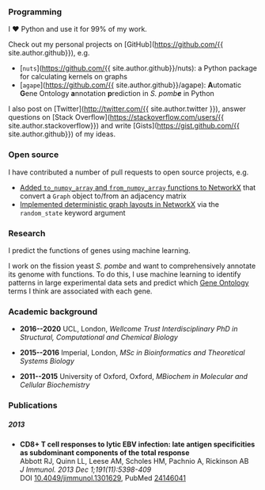 ### Programming

I ❤️ Python and use it for 99% of my work.

Check out my personal projects on [GitHub](https://github.com/{{ site.author.github}}), e.g.
 - [`nuts`](https://github.com/{{ site.author.github}}/nuts): a Python package for calculating kernels on graphs
 - [`agape`](https://github.com/{{ site.author.github}}/agape): **A**utomatic **G**ene Ontology **a**nnotation **p**rediction in *S. pomb**e*** in Python

I also post on [Twitter](http://twitter.com/{{ site.author.twitter }}), answer questions on [Stack Overflow](https://stackoverflow.com/users/{{ site.author.stackoverflow}}) and write [Gists](https://gist.github.com/{{ site.author.github}}) of my ideas.


### Open source

I have contributed a number of pull requests to open source projects, e.g.
 - [Added `to_numpy_array` and `from_numpy_array` functions to NetworkX](https://github.com/networkx/networkx/pull/2522) that convert a `Graph` object to/from an adjacency matrix
 - [Implemented deterministic graph layouts in NetworkX](https://github.com/networkx/networkx/pull/2766) via the `random_state` keyword argument


### Research

I predict the functions of genes using machine learning.

I work on the fission yeast *S. pombe* and want to comprehensively annotate its genome with functions. To do this, I use machine learning to identify patterns in large experimental data sets and predict which [Gene Ontology](http://geneontology.org/) terms I think are associated with each gene.


### Academic background

- **2016--2020** UCL, London, *Wellcome Trust Interdisciplinary PhD in Structural, Computational and Chemical Biology*

- **2015--2016** Imperial, London, *MSc in Bioinformatics and Theoretical Systems Biology*

- **2011--2015** University of Oxford, Oxford, *MBiochem in Molecular and Cellular Biochemistry*


### Publications

##### 2013
- **CD8+ T cell responses to lytic EBV infection: late antigen specificities as subdominant components of the total response**  
Abbott RJ, Quinn LL, Leese AM, Scholes HM, Pachnio A, Rickinson AB  
*J Immunol. 2013 Dec 1;191(11):5398-409*  
DOI [10.4049/jimmunol.1301629](http://dx.doi.org/10.4049/jimmunol.1301629), PubMed [24146041](https://www.ncbi.nlm.nih.gov/pubmed/24146041)
